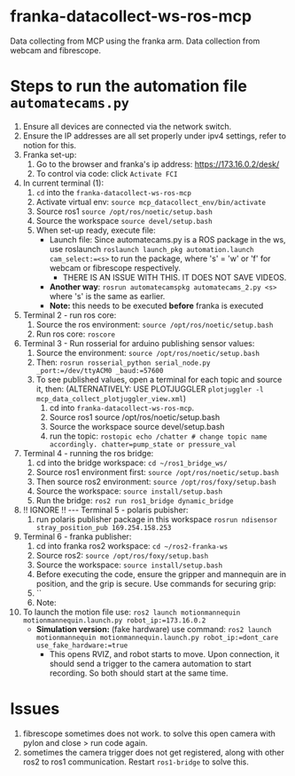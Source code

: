# franka-datacollect-ws-ros-mcp
Data collecting from MCP using the franka arm. Data collection from webcam and fibrescope. 

# Steps to run the automation file `automatecams.py`
1. Ensure all devices are connected via the network switch.
2. Ensure the IP addresses are all set properly under ipv4 settings, refer to notion for this. 
3. Franka set-up:
   1. Go to the browser and franka's ip address: https://173.16.0.2/desk/ 
   2. To control via code: click `Activate FCI`
4. In current terminal (1):
   1. `cd` into the `franka-datacollect-ws-ros-mcp`
   2. Activate virtual env: `source mcp_datacollect_env/bin/activate`
   3. Source ros1 `source /opt/ros/noetic/setup.bash`
   4. Source the workspace `source devel/setup.bash`
   5. When set-up ready, execute file:
      - Launch file: Since automatecams.py is a ROS package in the ws, use roslaunch `roslaunch launch_pkg automation.launch cam_select:=<s>` to run the package, where 's' = 'w' or 'f' for webcam or fibrescope respectively. 
        - THERE IS AN ISSUE WITH THIS. IT DOES NOT SAVE VIDEOS. 
      - **Another way**: `rosrun automatecamspkg automatecams_2.py <s>` where 's' is the same as earlier. 
      -  **Note:** this needs to be executed **before** franka is executed
5. Terminal 2 - run ros core: 
   1. Source the ros environment: `source /opt/ros/noetic/setup.bash`
   2. Run ros core: `roscore`
6. Terminal 3 - Run rosserial for arduino publishing sensor values: 
   1. Source the environment: `source /opt/ros/noetic/setup.bash`
   2. Then: `rosrun rosserial_python serial_node.py _port:=/dev/ttyACM0 _baud:=57600`
   3. To see published values, open a terminal for each topic and source it, then: (ALTERNATIVELY: USE PLOTJUGGLER `plotjuggler -l mcp_data_collect_plotjuggler_view.xml`)
      1. cd into `franka-datacollect-ws-ros-mcp`. 
      2. Source ros1 source /opt/ros/noetic/setup.bash
      3. Source the workspace source devel/setup.bash
      4. run the topic: `rostopic echo /chatter # change topic name accordingly. chatter=pump_state or pressure_val`
7. Terminal 4 - running the ros bridge: 
   1. cd into the bridge workspace: `cd ~/ros1_bridge_ws/`
   2. Source ros1 environment first: `source /opt/ros/noetic/setup.bash`
   3. Then source ros2 environment: `source /opt/ros/foxy/setup.bash`
   4. Source the workspace: `source install/setup.bash`
   5. Run the bridge: `ros2 run ros1_bridge dynamic_bridge`
8. !! IGNORE !! --- Terminal 5 - polaris pubisher: 
   1. run polaris publisher package in this workspace `rosrun ndisensor stray_position_pub 169.254.158.253`
9.  Terminal 6 - franka publisher: 
    1.  cd into franka ros2 workspace: `cd ~/ros2-franka-ws`
    2.  Source ros2: `source /opt/ros/foxy/setup.bash`
    3.  Source the workspace: `source install/setup.bash`  
    4.  Before executing the code, ensure the gripper and mannequin are in position, and the grip is secure. Use commands for securing grip: 
       1.  `` 
       2.  Note: 
10. To launch the motion file use: `ros2 launch motionmannequin motionmannequin.launch.py robot_ip:=173.16.0.2`
    - **Simulation version:** (fake hardware) use command: `ros2 launch motionmannequin motionmannequin.launch.py robot_ip:=dont_care use_fake_hardware:=true`
      - This opens RVIZ, and robot starts to move. Upon connection, it should send a trigger to the camera automation to start recording. So both should start at the same time. 

# Issues
1. fibrescope sometimes does not work. to solve this open camera with pylon and close > run code again. 
2. sometimes the camera trigger does not get registered, along with other ros2 to ros1 communication. Restart `ros1-bridge` to solve this. 


